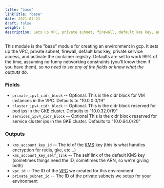 ```yaml
---
title: "base"
linkTitle: "base"
date: 2021-07-21
draft: false
weight: 1
description: Sets up VPC, private subnet, firewall, default kms key, and private service access. Also activates the container registry
---
```


This module is the "base" module for creating an environment in gcp. It sets up the VPC, private subnet, firewall,
default kms key, private service access, and activate the container registry. Defaults are set to work 99% of the time, assuming no funny
networking constraints (you'll know them if you have them), so _no need to set any of the fields or know what the outputs do_.

### Fields

- `private_ipv4_cidr_block` -- Optional. This is the cidr block for VM instances in the VPC. Defaults to "10.0.0.0/19"
- `cluster_ipv4_cidr_block` -- Optional. This is the cidr block reserved for pod ips in the GKE cluster. Defaults to "10.0.32.0/19"
- `services_ipv4_cidr_block` -- Optional This is the cidr block reserved for service cluster ips in the GKE cluster. Defaults to "10.0.64.0/20"

### Outputs

- `kms_account_key_id` -- The id of the [KMS](https://cloud.google.com/security-key-management) key (this is what handles
  encryption for redis, gke, etc...)
- `kms_account_key_self_link` -- The self link of the default
  KMS key (sometimes things need the ID, sometimes the ARN, so we're giving both)
- `vpc_id` -- The ID of the [VPC](https://cloud.google.com/vpc/docs/vpc) we created for this environment
- `private_subnet_id` -- The ID of the private [subnets](https://cloud.google.com/vpc/docs/vpc#subnet-ranges)
  we setup for your environment

